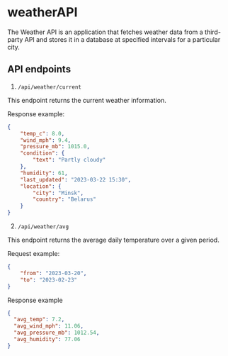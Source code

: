 # weatherAPI

The Weather API is an application that fetches weather data from a third-party API and stores it in a database at 
specified intervals for a particular city. 

## API endpoints
1. `/api/weather/current`

This endpoint returns the current weather information.

Response example:
```json
{
    "temp_c": 8.0,
    "wind_mph": 9.4,
    "pressure_mb": 1015.0,
    "condition": {
        "text": "Partly cloudy"
    },
    "humidity": 61,
    "last_updated": "2023-03-22 15:30",
    "location": {
        "city": "Minsk",
        "country": "Belarus"
    }
}
```

2. `/api/weather/avg`

This endpoint returns the average daily temperature over a given period.

Request example:
```json
{
    "from": "2023-03-20",
    "to": "2023-02-23"
}
```

Response example
```json
{
  "avg_temp": 7.2,
  "avg_wind_mph": 11.06,
  "avg_pressure_mb": 1012.54,
  "avg_humidity": 77.06
}
```
